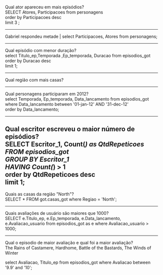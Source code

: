 Qual ator apareceu em mais episódios?  
SELECT Atores, Participacoes from personagens  
order by Participacoes desc  
limit 3 ;    
  
----------------------------------------------------------------------------------------------------------------------------------------------  
Gabriel respondeu metade        |     select Participacoes, Atores from personagens;   
  
  
----------------------------------------------------------------------------------------------------------------------------------------------  
Qual episódio com menor duração?  
select Titulo_ep,Temporada ,Ep_temporada, Duracao from episodios_got  
order by Duracao desc  
limit 1;    
  
----------------------------------------------------------------------------------------------------------------------------------------------  
Qual região com mais casas?  
  
  
----------------------------------------------------------------------------------------------------------------------------------------------  
Qual personagens participaram em 2012?  
select Temporada, Ep_temporada, Data_lancamento from episodios_got  
where Data_lancamento between '01-jan-12' AND '31-dec-12'  
order by Data_lancamento;   
      
    
----------------------------------------------------------------------------------------------------------------------------------------------  
Qual escritor escreveu o maior número de episódios?  
SELECT Escritor_1, Count(*) as QtdRepeticoes FROM episodios_got  
GROUP BY Escritor_1  
HAVING Count(*) > 1  
order by QtdRepeticoes desc  
limit 1;    
----------------------------------------------------------------------------------------------------------------------------------------------  
Quais as casas da região "North"?  
SELECT * FROM got.casas_got where Regiao = 'North';  
  
----------------------------------------------------------------------------------------------------------------------------------------------  
Quais avaliações de usuário são maiores que 1000?  
SELECT e.Titulo_ep, e.Ep_temporada, e.Data_lancamento, e.Avaliacao_usuario from episodios_got as e where Avaliacao_usuario > 1000;  
  
  
----------------------------------------------------------------------------------------------------------------------------------------------  
Qual o episodio de maior avaliação e qual foi a maior avaliação?  
The Rains of Castamere, Hardhome, Battle of the Bastards, The Winds of Winter   
  
select Avaliacao, Titulo_ep from episodios_got where Avaliacao between '9.9' and '10';  

